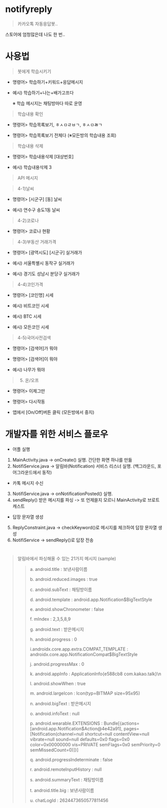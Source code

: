 # notifyreply

>카카오톡 자동응답봇.. 



스토어에 엄청많은데 나도 한 번..







# 사용법

> 봇에게 학습시키기 

- 명령어> 학습하기+키워드+응답메시지 

- 예시) 학습하기+나는+배가고프다 

  ※ 학습 메시지는 채팅방마다 따로 운영 
 
 
 
 
 
> 학습내용 확인 

- 명령어> 학습목록보기, ㅎㅅㅁㄹㅂㄱ, ㅎㅅㅁㄼㄱ 

- 명령어> 학습목록보기 전체다   (※모든방의 학습내용 조회) 




> 학습내용 삭제 

- 명령어> 학습내용삭제 [대상번호] 

- 예시) 학습내용삭제 3 




> API 메시지 

>4-1)날씨 

- 명령어> [시군구] [동] 날씨 

- 예시) 연수구 송도1동 날씨 




>4-2)코로나  

- 명령어> 코로나 현황 




>4-3)부동산 거래가격 

- 명령어> [광역시도] [시군구] 실거래가 

- 예시) 서울특별시 동작구 실거래가 

- 예시) 경기도 성남시 분당구 실거래가 




>4-4)코인가격 

- 명령어> [코인명] 시세 

- 예시) 비트코인 시세 

- 예시) BTC 시세 

- 예시) 모든코인 시세 




>4-5)국어사전검색 

- 명령어> [검색어]가 뭐야 

- 명령어> [검색어]이 뭐야 

- 예시) 나무가 뭐야 




>5. 온/오프 

- 명령어> 이제그만 

- 명령어> 다시작동 

- 앱에서 [On/Off]버튼 클릭 (모든방에서 중지) 


# 개발자를 위한 서비스 플로우
- 어플 실행
 1. MainActivity.java -> onCreate() 실행. 간단한 화면 하나를 만듦
 2. NotifiService.java -> 알림바(Notification) 서비스 리스너 실행. (백그라운드, 포어그라운드에서 동작)
- 카톡 메시지 수신
 3. NotifiService.java -> onNotificationPosted() 실행.
 4. sendReply() 받은 메시지를 파싱 -> 또 언제쓸지 모르니 MainActivity로 브로트캐스트
- 답장 문자열 생성
 5. ReplyConstraint.java ->  checkKeyword()로 메시지를 체크하여 답장 문자열 생성
 6. NotifiService -> sendReply()로 답장 전송 


# 
> 알림바에서 파싱해올 수 있는 21가지 메시지 (sample)
> 
 >>a. android.title : 보낸사람이름
 >>
 >>b. android.reduced.images : true
 >>
 >>c. android.subText : 채팅방이름
 >>
 >>d. android.template : android.app.Notification$BigTextStyle
 >>
 >>e. android.showChronometer : false
 >>
 >>f. mIndex : 2,3,5,8,9
 >>
 >>g. android.text : 받은메시지
 >>
 >>h. android.progress : 0
 >>
 >>i.androidx.core.app.extra.COMPAT_TEMPLATE : androidx.core.app.NotificationCompat$BigTextStyle
 >>
 >>j. android.progressMax : 0
 >>
 >>k. android.appInfo : ApplicationInfo{e588cb8 com.kakao.talk}\n
 >>
 >>l. android.showWhen : true
 >>
 >>m. android.largeIcon : Icon(typ=BITMAP size=95x95)
 >>
 >>n. android.bigText : 받은메시지
 >>
 >>o. android.infoText : null
 >>
 >>p. android.wearable.EXTENSIONS : Bundle[{actions=[android.app.Notification$Action@4e42a91], pages=[Notification(channel=null shortcut=null contentView=null vibrate=null sound=null defaults=0x0 flags=0x0 color=0x00000000 vis=PRIVATE semFlags=0x0 semPriority=0 semMissedCount=0)]}]
 >>
 >>q. android.progressIndeterminate : false
 >>
 >>r. android.remoteInputHistory : null
 >>
 >>s. android.summaryText : 채팅방이름
 >>
 >>t. android.title.big : 보낸사람이름
 >>
 >>u. chatLogId : 2624473650577811456
 >>


